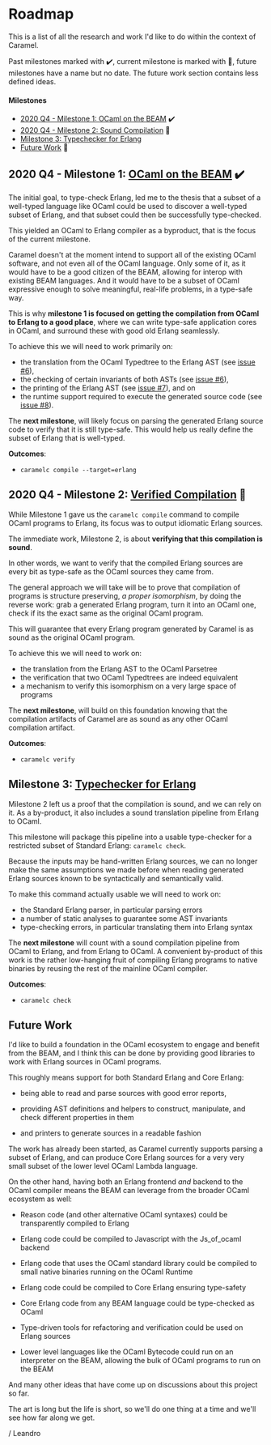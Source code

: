 # Roadmap

This is a list of all the research and work I'd like to do within the context
of Caramel.

Past milestones marked with :heavy_check_mark:, current milestone is marked
with :hammer:, future milestones have a name but no date. The future work
section contains less defined ideas.

#### Milestones

* [2020 Q4 - Milestone 1: OCaml on the BEAM](#2020-q4-milestone-1-ocaml-on-the-beam) :heavy_check_mark:
* [2020 Q4 - Milestone 2: Sound Compilation](#2020-q4-milestone-2-sound-compilation) :hammer:
* [Milestone 3: Typechecker for Erlang](#milestone-3-typechecker-for-erlang)
* [Future Work](#future-work) :crystal_ball:

## 2020 Q4 - Milestone 1: [OCaml on the BEAM](https://github.com/AbstractMachinesLab/caramel/milestone/1) :heavy_check_mark:

The initial goal, to type-check Erlang, led me to the thesis that a subset of a
well-typed language like OCaml could be used to discover a well-typed subset of
Erlang, and that subset could then be successfully type-checked.

This yielded an OCaml to Erlang compiler as a byproduct, that is the focus of
the current milestone.

Caramel doesn't at the moment intend to support all of the existing OCaml
software, and not even all of the OCaml language. Only some of it, as it would
have to be a good citizen of the BEAM, allowing for interop with existing BEAM
languages. And it would have to be a subset of OCaml expressive enough to solve
meaningful, real-life problems, in a type-safe way.

This is why **milestone 1 is focused on getting the compilation from
OCaml to Erlang to a good place**, where we can write type-safe application
cores in OCaml, and surround these with good old Erlang seamlessly.

To achieve this we will need to work primarily on:

* the translation from the OCaml Typedtree to the Erlang AST (see [issue
  #6](https://github.com/AbstractMachinesLab/caramel/issues/6)),
* the checking of certain invariants of both ASTs (see [issue
  #6](https://github.com/AbstractMachinesLab/caramel/issues/6)),
* the printing of the Erlang AST (see [issue
  #7](https://github.com/AbstractMachinesLab/caramel/issues/7)), and on
* the runtime support required to execute the generated source code (see [issue
  #8](https://github.com/AbstractMachinesLab/caramel/issues/8)).

The __next milestone__, will likely focus on parsing the generated Erlang
source code to verify that it is still type-safe. This would help us really
define the subset of Erlang that is well-typed.

**Outcomes**:
- `caramelc compile --target=erlang`

## 2020 Q4 - Milestone 2: [Verified Compilation](https://github.com/AbstractMachinesLab/caramel/milestone/2) :hammer:

While Milestone 1 gave us the `caramelc compile` command to compile OCaml
programs to Erlang, its focus was to output idiomatic Erlang sources.

The immediate work, Milestone 2, is about **verifying that this compilation is
sound**.

In other words, we want to verify that the compiled Erlang sources are every
bit as type-safe as the OCaml sources they came from.

The general approach we will take will be to prove that compilation of programs
is structure preserving, _a proper isomorphism_, by doing the reverse work:
grab a generated Erlang program, turn it into an OCaml one, check if its the
exact same as the original OCaml program.

This will guarantee that every Erlang program generated by Caramel is as sound
as the original OCaml program.

To achieve this we will need to work on:

* the translation from the Erlang AST to the OCaml Parsetree
* the verification that two OCaml Typedtrees are indeed equivalent
* a mechanism to verify this isomorphism on a very large space of programs

The __next milestone__, will build on this foundation knowing that the
compilation artifacts of Caramel are as sound as any other OCaml compilation
artifact.

**Outcomes**:
- `caramelc verify`

## Milestone 3: [Typechecker for Erlang]()

Milestone 2 left us a proof that the compilation is sound, and we can rely on
it. As a by-product, it also includes a sound translation pipeline from Erlang
to OCaml.

This milestone will package this pipeline into a usable type-checker for a
restricted subset of Standard Erlang: `caramelc check`.

Because the inputs may be hand-written Erlang sources, we can no longer make
the same assumptions we made before when reading generated Erlang sources known
to be syntactically and semantically valid.

To make this command actually usable we will need to work on:

* the Standard Erlang parser, in particular parsing errors
* a number of static analyses to guarantee some AST invariants
* type-checking errors, in particular translating them into Erlang syntax

The __next milestone__ will count with a sound compilation pipeline from OCaml
to Erlang, and from Erlang to OCaml. A convenient by-product of this work is
the rather low-hanging fruit of compiling Erlang programs to native binaries by
reusing the rest of the mainline OCaml compiler.

**Outcomes**:
- `caramelc check`

## Future Work

I'd like to build a foundation in the OCaml ecosystem to engage and benefit
from the BEAM, and I think this can be done by providing good libraries to work
with Erlang sources in OCaml programs.

This roughly means support for both Standard Erlang and Core Erlang:

* being able to read and parse sources with good error reports,

* providing AST definitions and helpers to construct, manipulate, and check
  different properties in them

* and printers to generate sources in a readable fashion

The work has already been started, as Caramel currently supports parsing a
subset of Erlang, and can produce Core Erlang sources for a very very small
subset of the lower level OCaml Lambda language.

On the other hand, having both an Erlang frontend _and_ backend to the OCaml
compiler means the BEAM can leverage from the broader OCaml ecosystem as well:

* Reason code (and other alternative OCaml syntaxes) could be transparently
  compiled to Erlang

* Erlang code could be compiled to Javascript with the Js_of_ocaml backend

* Erlang code that uses the OCaml standard library could be compiled to small
  native binaries running on the OCaml Runtime

* Erlang code could be compiled to Core Erlang ensuring type-safety

* Core Erlang code from any BEAM language could be type-checked as OCaml

* Type-driven tools for refactoring and verification could be used on Erlang
  sources

* Lower level languages like the OCaml Bytecode could run on an interpreter on
  the BEAM, allowing the bulk of OCaml programs to run on the BEAM

And many other ideas that have come up on discussions about this project so far.

The art is long but the life is short, so we'll do one thing at a time and
we'll see how far along we get.

/ Leandro
